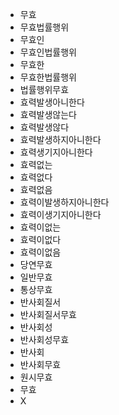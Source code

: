 - 무효
- 무효법률행위
- 무효인
- 무효인법률행위
- 무효한
- 무효한법률행위
- 법률행위무효
- 효력발생아니한다
- 효력발생않는다
- 효력발생않다
- 효력발생하지아니한다
- 효력생기지아니한다
- 효력없는
- 효력없다
- 효력없음
- 효력이발생하지아니한다
- 효력이생기지아니한다
- 효력이없는
- 효력이없다
- 효력이없음
- 당연무효
- 일반무효
- 통상무효
- 반사회질서
- 반사회질서무효
- 반사회성
- 반사회성무효
- 반사회
- 반사회무효
- 원시무효
- 무효
- X
